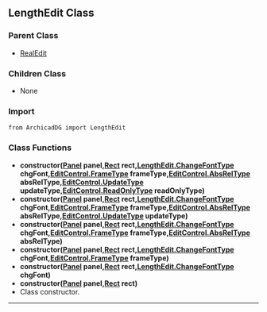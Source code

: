 ## LengthEdit Class

### Parent Class
* [RealEdit](RealEdit.md)

### Children Class
* None

### Import
```
from ArchicadDG import LengthEdit
``` 

### Class Functions

* **constructor([Panel](../m_panel/Panel.md) panel,[Rect](../Rect.md) rect,[LengthEdit.ChangeFontType](LengthEdit_ChangeFontType.md) chgFont,[EditControl.FrameType](EditControl_FrameType.md) frameType,[EditControl.AbsRelType](EditControl_AbsRelType.md) absRelType,[EditControl.UpdateType](EditControl_UpdateType.md) updateType,[EditControl.ReadOnlyType](EditControl_ReadOnlyType.md) readOnlyType)**
* **constructor([Panel](../m_panel/Panel.md) panel,[Rect](../Rect.md) rect,[LengthEdit.ChangeFontType](LengthEdit_ChangeFontType.md) chgFont,[EditControl.FrameType](EditControl_FrameType.md) frameType,[EditControl.AbsRelType](EditControl_AbsRelType.md) absRelType,[EditControl.UpdateType](EditControl_UpdateType.md) updateType)**
* **constructor([Panel](../m_panel/Panel.md) panel,[Rect](../Rect.md) rect,[LengthEdit.ChangeFontType](LengthEdit_ChangeFontType.md) chgFont,[EditControl.FrameType](EditControl_FrameType.md) frameType,[EditControl.AbsRelType](EditControl_AbsRelType.md) absRelType)**
* **constructor([Panel](../m_panel/Panel.md) panel,[Rect](../Rect.md) rect,[LengthEdit.ChangeFontType](LengthEdit_ChangeFontType.md) chgFont,[EditControl.FrameType](EditControl_FrameType.md) frameType)**
* **constructor([Panel](../m_panel/Panel.md) panel,[Rect](../Rect.md) rect,[LengthEdit.ChangeFontType](LengthEdit_ChangeFontType.md) chgFont)**
* **constructor([Panel](../m_panel/Panel.md) panel,[Rect](../Rect.md) rect)**
* Class constructor.
-----
